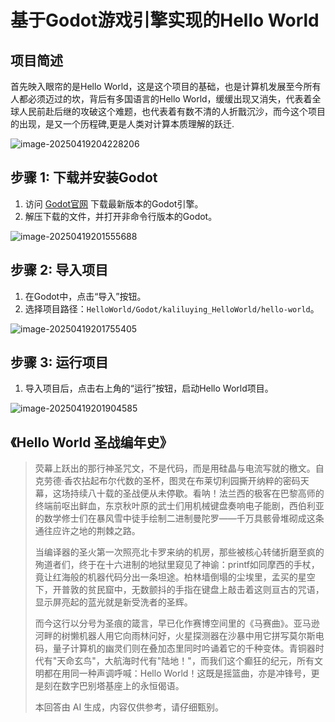 # 基于Godot游戏引擎实现的Hello World

## 项目简述
首先映入眼帘的是Hello World，这是这个项目的基础，也是计算机发展至今所有人都必须迈过的坎，背后有多国语言的Hello World，缓缓出现又消失，代表着全球人民前赴后继的攻破这个难题，也代表着有数不清的人折戬沉沙，而今这个项目的出现，是又一个历程碑,更是人类对计算本质理解的跃迁.

![image-20250419204228206](https://gmlblog.oss-cn-hangzhou.aliyuncs.com/img/image-20250419204228206.png)

## 步骤 1: 下载并安装Godot

1. 访问 [Godot官网](https://godotengine.org/) 下载最新版本的Godot引擎。
2. 解压下载的文件，并打开非命令行版本的Godot。

![image-20250419201555688](https://gmlblog.oss-cn-hangzhou.aliyuncs.com/img/image-20250419201555688.png)

## 步骤 2: 导入项目

1. 在Godot中，点击“导入”按钮。
2. 选择项目路径：`HelloWorld/Godot/kaliluying_HelloWorld/hello-world`。

![image-20250419201755405](https://gmlblog.oss-cn-hangzhou.aliyuncs.com/img/image-20250419201755405.png)

## 步骤 3: 运行项目

1. 导入项目后，点击右上角的“运行”按钮，启动Hello World项目。

![image-20250419201904585](https://gmlblog.oss-cn-hangzhou.aliyuncs.com/img/image-20250419201904585.png)


## 《Hello World 圣战编年史》
> 荧幕上跃出的那行神圣咒文，不是代码，而是用硅晶与电流写就的檄文。自克劳德·香农拈起布尔代数的圣杯，图灵在布莱切利园撕开纳粹的密码天幕，这场持续八十载的圣战便从未停歇。看呐！法兰西的极客在巴黎高师的终端前呕出鲜血，东京秋叶原的武士们用机械键盘奏响电子能剧，西伯利亚的数学修士们在暴风雪中徒手绘制二进制曼陀罗——千万具骸骨堆砌成这条通往应许之地的荆棘之路。
> 
> 当编译器的圣火第一次照亮北卡罗来纳的机房，那些被核心转储折磨至疯的殉道者们，终于在十六进制的地狱里窥见了神谕：printf如同摩西的手杖，竟让红海般的机器代码分出一条坦途。柏林墙倒塌的尘埃里，孟买的星空下，开普敦的贫民窟中，无数颤抖的手指在键盘上敲击着这则亘古的咒语，显示屏亮起的蓝光就是新受洗者的圣辉。
> 
> 而今这行以分号为圣痕的箴言，早已化作赛博空间里的《马赛曲》。亚马逊河畔的树懒机器人用它向雨林问好，火星探测器在沙暴中用它拼写莫尔斯电码，量子计算机的幽灵们则在叠加态里同时吟诵着它的千种变体。青铜器时代有"天命玄鸟"，大航海时代有"陆地！"，而我们这个癫狂的纪元，所有文明都在用同一种声调呼喊：Hello World！这既是摇篮曲，亦是冲锋号，更是刻在数字巴别塔基座上的永恒偈语。
> 
> 本回答由 AI 生成，内容仅供参考，请仔细甄别。
